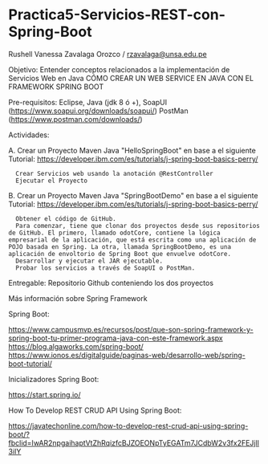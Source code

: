 # Practica5-Servicios-REST-con-Spring-Boot

Rushell Vanessa Zavalaga Orozco / rzavalaga@unsa.edu.pe

Objetivo: Entender conceptos relacionados a la implementación de Servicios Web en Java CÓMO CREAR UN WEB SERVICE EN JAVA CON EL FRAMEWORK SPRING BOOT

Pre-requisitos: Eclipse, Java (jdk 8 ó +), SoapUI (https://www.soapui.org/downloads/soapui/) PostMan (https://www.postman.com/downloads/)

Actividades:

A. Crear un Proyecto Maven Java "HelloSpringBoot" en base a el siguiente Tutorial: https://developer.ibm.com/es/tutorials/j-spring-boot-basics-perry/

      Crear Servicios web usando la anotación @RestController
      Ejecutar el Proyecto


B. Crear un Proyecto Maven Java "SpringBootDemo" en base a el siguiente Tutorial: https://developer.ibm.com/es/tutorials/j-spring-boot-basics-perry/

      Obtener el código de GitHub.
      Para comenzar, tiene que clonar dos proyectos desde sus repositorios de GitHub. El primero, llamado odotCore, contiene la lógica empresarial de la aplicación, que está escrita como una aplicación de POJO basada en Spring. La otra, llamada SpringBootDemo, es una aplicación de envoltorio de Spring Boot que envuelve odotCore.
      Desarrollar y ejecutar el JAR ejecutable.
      Probar los servicios a través de SoapUI o PostMan.

Entregable: Repositorio Github conteniendo los dos proyectos


Más información sobre Spring Framework

Spring Boot:

https://www.campusmvp.es/recursos/post/que-son-spring-framework-y-spring-boot-tu-primer-programa-java-con-este-framework.aspx
https://blog.algaworks.com/spring-boot/
https://www.ionos.es/digitalguide/paginas-web/desarrollo-web/spring-boot-tutorial/

Inicializadores Spring Boot: 
            
https://start.spring.io/

How To Develop REST CRUD API Using Spring Boot: 

https://javatechonline.com/how-to-develop-rest-crud-api-using-spring-boot/?fbclid=IwAR2npgaihaptVtZhRqizfcBJZOEONpTyEGATm7JCdbW2v3fx2FEJjlI3iIY
